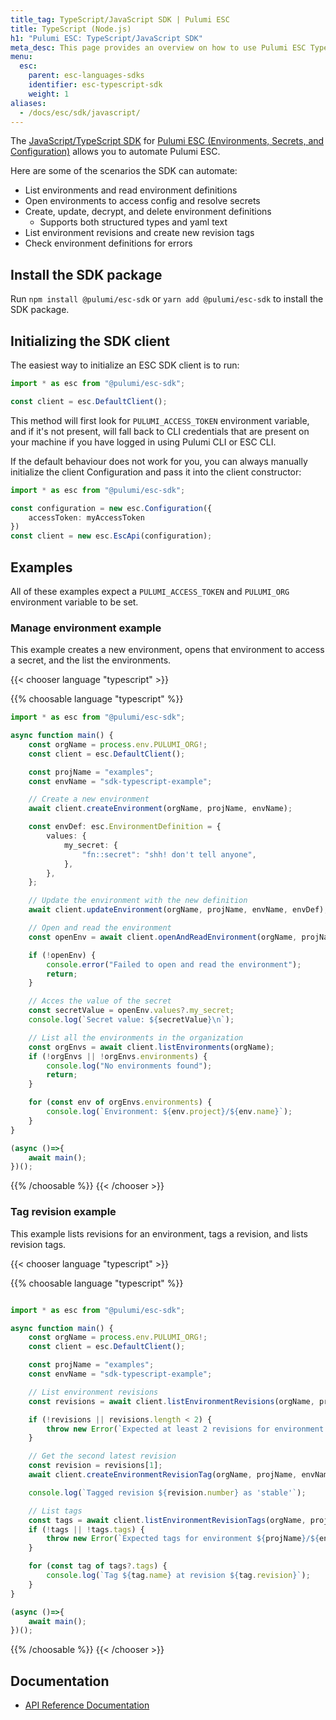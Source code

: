 ```yaml
---
title_tag: TypeScript/JavaScript SDK | Pulumi ESC
title: TypeScript (Node.js)
h1: "Pulumi ESC: TypeScript/JavaScript SDK"
meta_desc: This page provides an overview on how to use Pulumi ESC TypeScript/JavaScript SDK.
menu:
  esc:
    parent: esc-languages-sdks
    identifier: esc-typescript-sdk
    weight: 1
aliases:
  - /docs/esc/sdk/javascript/
---
```


The [JavaScript/TypeScript SDK](https://www.npmjs.com/package/@pulumi/esc-sdk) for [Pulumi ESC (Environments, Secrets, and Configuration)](/product/esc/) allows you to automate Pulumi ESC.

Here are some of the scenarios the SDK can automate:

* List environments and read environment definitions
* Open environments to access config and resolve secrets
* Create, update, decrypt, and delete environment definitions
    * Supports both structured types and yaml text
* List environment revisions and create new revision tags
* Check environment definitions for errors

## Install the SDK package

Run `npm install @pulumi/esc-sdk` or `yarn add @pulumi/esc-sdk` to install the SDK package.

## Initializing the SDK client

The easiest way to initialize an ESC SDK client is to run:

```typescript
import * as esc from "@pulumi/esc-sdk";

const client = esc.DefaultClient();
```

This method will first look for `PULUMI_ACCESS_TOKEN` environment variable, and if it's not present, will fall back to CLI credentials that are present on your machine if you have logged in using Pulumi CLI or ESC CLI.

If the default behaviour does not work for you, you can always manually initialize the client Configuration and pass it into the client constructor:

```typescript
import * as esc from "@pulumi/esc-sdk";

const configuration = new esc.Configuration({
    accessToken: myAccessToken
})
const client = new esc.EscApi(configuration);
```

## Examples

All of these examples expect a `PULUMI_ACCESS_TOKEN` and `PULUMI_ORG` environment variable to be set.

### Manage environment example

This example creates a new environment, opens that environment to access a secret, and the list the environments.

{{< chooser language "typescript" >}}

{{% choosable language "typescript" %}}

```typescript
import * as esc from "@pulumi/esc-sdk";

async function main() {
    const orgName = process.env.PULUMI_ORG!;
    const client = esc.DefaultClient();

    const projName = "examples";
    const envName = "sdk-typescript-example";

    // Create a new environment
    await client.createEnvironment(orgName, projName, envName);

    const envDef: esc.EnvironmentDefinition = {
        values: {
            my_secret: {
                "fn::secret": "shh! don't tell anyone",
            },
        },
    };

    // Update the environment with the new definition
    await client.updateEnvironment(orgName, projName, envName, envDef);

    // Open and read the environment
    const openEnv = await client.openAndReadEnvironment(orgName, projName, envName);

    if (!openEnv) {
        console.error("Failed to open and read the environment");
        return;
    }

    // Acces the value of the secret
    const secretValue = openEnv.values?.my_secret;
    console.log(`Secret value: ${secretValue}\n`);

    // List all the environments in the organization
    const orgEnvs = await client.listEnvironments(orgName);
    if (!orgEnvs || !orgEnvs.environments) {
        console.log("No environments found");
        return;
    }

    for (const env of orgEnvs.environments) {
        console.log(`Environment: ${env.project}/${env.name}`);
    }
}

(async ()=>{
    await main();
})();
```

{{% /choosable %}}
{{< /chooser >}}

### Tag revision example

This example lists revisions for an environment, tags a revision, and lists revision tags.

{{< chooser language "typescript" >}}

{{% choosable language "typescript" %}}

```typescript

import * as esc from "@pulumi/esc-sdk";

async function main() {
    const orgName = process.env.PULUMI_ORG!;
    const client = esc.DefaultClient();

    const projName = "examples";
    const envName = "sdk-typescript-example";

    // List environment revisions
    const revisions = await client.listEnvironmentRevisions(orgName, projName, envName);

    if (!revisions || revisions.length < 2) {
        throw new Error(`Expected at least 2 revisions for environment ${projName}/${envName}`);
    }

    // Get the second latest revision
    const revision = revisions[1];
    await client.createEnvironmentRevisionTag(orgName, projName, envName, "stable", revision.number);

    console.log(`Tagged revision ${revision.number} as 'stable'`);

    // List tags
    const tags = await client.listEnvironmentRevisionTags(orgName, projName, envName);
    if (!tags || !tags.tags) {
        throw new Error(`Expected tags for environment ${projName}/${envName}`);
    }

    for (const tag of tags?.tags) {
        console.log(`Tag ${tag.name} at revision ${tag.revision}`);
    }
}

(async ()=>{
    await main();
})();


```

{{% /choosable %}}
{{< /chooser >}}

## Documentation

* [API Reference Documentation](/docs/reference/pkg/nodejs/pulumi/esc-sdk/)
